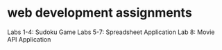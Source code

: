 # web development assignments
Labs 1-4: Sudoku Game
Labs 5-7: Spreadsheet Application
Lab 8: Movie API Application
